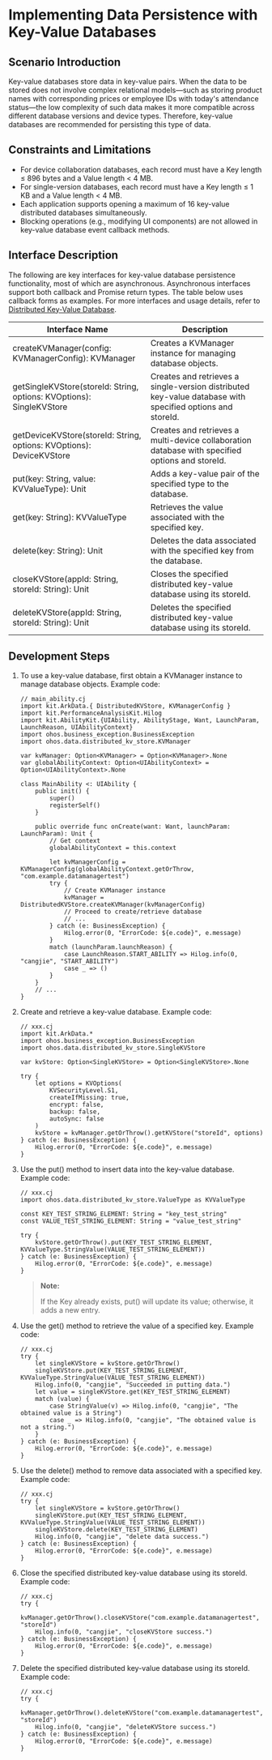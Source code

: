 # Implementing Data Persistence with Key-Value Databases

## Scenario Introduction

Key-value databases store data in key-value pairs. When the data to be stored does not involve complex relational models—such as storing product names with corresponding prices or employee IDs with today's attendance status—the low complexity of such data makes it more compatible across different database versions and device types. Therefore, key-value databases are recommended for persisting this type of data.

## Constraints and Limitations

- For device collaboration databases, each record must have a Key length ≤ 896 bytes and a Value length < 4 MB.
- For single-version databases, each record must have a Key length ≤ 1 KB and a Value length < 4 MB.
- Each application supports opening a maximum of 16 key-value distributed databases simultaneously.
- Blocking operations (e.g., modifying UI components) are not allowed in key-value database event callback methods.

## Interface Description

The following are key interfaces for key-value database persistence functionality, most of which are asynchronous. Asynchronous interfaces support both callback and Promise return types. The table below uses callback forms as examples. For more interfaces and usage details, refer to [Distributed Key-Value Database](../../../API_Reference/source_en/apis/ArkData/cj-apis-distributed_kv_store.md).

| Interface Name | Description |
| -------- | -------- |
| createKVManager(config: KVManagerConfig): KVManager | Creates a KVManager instance for managing database objects. |
| getSingleKVStore(storeId: String, options: KVOptions): SingleKVStore | Creates and retrieves a single-version distributed key-value database with specified options and storeId. |
| getDeviceKVStore(storeId: String, options: KVOptions): DeviceKVStore | Creates and retrieves a multi-device collaboration database with specified options and storeId. |
| put(key: String, value: KVValueType): Unit | Adds a key-value pair of the specified type to the database. |
| get(key: String): KVValueType | Retrieves the value associated with the specified key. |
| delete(key: String): Unit | Deletes the data associated with the specified key from the database. |
| closeKVStore(appId: String, storeId: String): Unit | Closes the specified distributed key-value database using its storeId. |
| deleteKVStore(appId: String, storeId: String): Unit | Deletes the specified distributed key-value database using its storeId. |

## Development Steps

1. To use a key-value database, first obtain a KVManager instance to manage database objects. Example code:

    <!-- compile -->

    ```cangjie
    // main_ability.cj
    import kit.ArkData.{ DistributedKVStore, KVManagerConfig }
    import kit.PerformanceAnalysisKit.Hilog
    import kit.AbilityKit.{UIAbility, AbilityStage, Want, LaunchParam, LaunchReason, UIAbilityContext}
    import ohos.business_exception.BusinessException
    import ohos.data.distributed_kv_store.KVManager

    var kvManager: Option<KVManager> = Option<KVManager>.None
    var globalAbilityContext: Option<UIAbilityContext> = Option<UIAbilityContext>.None

    class MainAbility <: UIAbility {
        public init() {
            super()
            registerSelf()
        }

        public override func onCreate(want: Want, launchParam: LaunchParam): Unit {
            // Get context
            globalAbilityContext = this.context

            let kvManagerConfig = KVManagerConfig(globalAbilityContext.getOrThrow, "com.example.datamanagertest")
            try {
                // Create KVManager instance
                kvManager = DistributedKVStore.createKVManager(kvManagerConfig)
                // Proceed to create/retrieve database
                // ...
            } catch (e: BusinessException) {
                Hilog.error(0, "ErrorCode: ${e.code}", e.message)
            }
            match (launchParam.launchReason) {
                case LaunchReason.START_ABILITY => Hilog.info(0, "cangjie", "START_ABILITY")
                case _ => ()
            }
        }
        // ...
    }
    ```

2. Create and retrieve a key-value database. Example code:

    <!-- compile -->

    ```cangjie
    // xxx.cj
    import kit.ArkData.*
    import ohos.business_exception.BusinessException
    import ohos.data.distributed_kv_store.SingleKVStore

    var kvStore: Option<SingleKVStore> = Option<SingleKVStore>.None

    try {
        let options = KVOptions(
            KVSecurityLevel.S1,
            createIfMissing: true,
            encrypt: false,
            backup: false,
            autoSync: false
        )
        kvStore = kvManager.getOrThrow().getKVStore("storeId", options)
    } catch (e: BusinessException) {
        Hilog.error(0, "ErrorCode: ${e.code}", e.message)
    }
    ```

3. Use the put() method to insert data into the key-value database. Example code:

    <!-- compile -->

    ```cangjie
    // xxx.cj
    import ohos.data.distributed_kv_store.ValueType as KVValueType

    const KEY_TEST_STRING_ELEMENT: String = "key_test_string"
    const VALUE_TEST_STRING_ELEMENT: String = "value_test_string"

    try {
        kvStore.getOrThrow().put(KEY_TEST_STRING_ELEMENT, KVValueType.StringValue(VALUE_TEST_STRING_ELEMENT))
    } catch (e: BusinessException) {
        Hilog.error(0, "ErrorCode: ${e.code}", e.message)
    }
    ```

    > **Note:**
    >
    > If the Key already exists, put() will update its value; otherwise, it adds a new entry.

4. Use the get() method to retrieve the value of a specified key. Example code:

    <!-- compile -->

    ```cangjie
    // xxx.cj
    try {
        let singleKVStore = kvStore.getOrThrow()
        singleKVStore.put(KEY_TEST_STRING_ELEMENT, KVValueType.StringValue(VALUE_TEST_STRING_ELEMENT))
        Hilog.info(0, "cangjie", "Succeeded in putting data.")
        let value = singleKVStore.get(KEY_TEST_STRING_ELEMENT)
        match (value) {
            case StringValue(v) => Hilog.info(0, "cangjie", "The obtained value is a String")
            case _ => Hilog.info(0, "cangjie", "The obtained value is not a string.")
        }
    } catch (e: BusinessException) {
        Hilog.error(0, "ErrorCode: ${e.code}", e.message)
    }
   ```

5. Use the delete() method to remove data associated with a specified key. Example code:

    <!-- compile -->

    ```cangjie
    // xxx.cj
    try {
        let singleKVStore = kvStore.getOrThrow()
        singleKVStore.put(KEY_TEST_STRING_ELEMENT, KVValueType.StringValue(VALUE_TEST_STRING_ELEMENT))
        singleKVStore.delete(KEY_TEST_STRING_ELEMENT)
        Hilog.info(0, "cangjie", "delete data success.")
    } catch (e: BusinessException) {
        Hilog.error(0, "ErrorCode: ${e.code}", e.message)
    }
    ```

6. Close the specified distributed key-value database using its storeId. Example code:

    <!-- compile -->

    ```cangjie
    // xxx.cj
    try {
        kvManager.getOrThrow().closeKVStore("com.example.datamanagertest", "storeId")
        Hilog.info(0, "cangjie", "closeKVStore success.")
    } catch (e: BusinessException) {
        Hilog.error(0, "ErrorCode: ${e.code}", e.message)
    }
    ```

7. Delete the specified distributed key-value database using its storeId. Example code:

    <!-- compile -->

    ```cangjie
    // xxx.cj
    try {
        kvManager.getOrThrow().deleteKVStore("com.example.datamanagertest", "storeId")
        Hilog.info(0, "cangjie", "deleteKVStore success.")
    } catch (e: BusinessException) {
        Hilog.error(0, "ErrorCode: ${e.code}", e.message)
    }
    ```